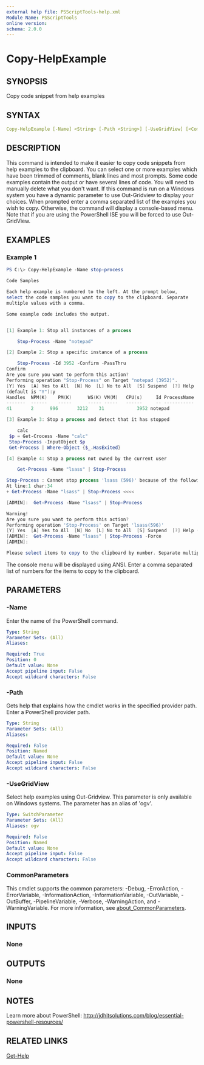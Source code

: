 ```yaml
---
external help file: PSScriptTools-help.xml
Module Name: PSScriptTools
online version:
schema: 2.0.0
---
```


# Copy-HelpExample

## SYNOPSIS

Copy code snippet from help examples

## SYNTAX

```yaml
Copy-HelpExample [-Name] <String> [-Path <String>] [-UseGridView] [<CommonParameters>]
```

## DESCRIPTION

This command is intended to make it easier to copy code snippets from help examples to the clipboard. You can select one or more examples which have been trimmed of comments, blank lines and most prompts. Some code examples contain the output or have several lines of code. You will need to manually delete what you don't want. If this command is run on a Windows system you have a dynamic parameter to use Out-Gridview to display your choices. When prompted enter a comma separated list of the examples you wish to copy. Otherwise, the command will display a console-based menu. Note that if you are using the PowerShell ISE you will be forced to use Out-GridView.

## EXAMPLES

### Example 1

```powershell
PS C:\> Copy-HelpExample -Name stop-process

Code Samples

Each help example is numbered to the left. At the prompt below,
select the code samples you want to copy to the clipboard. Separate
multiple values with a comma.

Some example code includes the output.


[1] Example 1: Stop all instances of a process

    Stop-Process -Name "notepad"

[2] Example 2: Stop a specific instance of a process

    Stop-Process -Id 3952 -Confirm -PassThru
Confirm
Are you sure you want to perform this action?
Performing operation "Stop-Process" on Target "notepad (3952)".
[Y] Yes  [A] Yes to All  [N] No  [L] No to All  [S] Suspend  [?] Help
(default is "Y"):y
Handles  NPM(K)    PM(K)      WS(K) VM(M)   CPU(s)     Id ProcessName
-------  ------    -----      ----- -----   ------     -- -----------
41       2      996       3212    31            3952 notepad

[3] Example 3: Stop a process and detect that it has stopped

    calc
 $p = Get-Crocess -Name "calc"
 Stop-Process -InputObject $p
 Get-Process | Where-Object {$_.HasExited}

[4] Example 4: Stop a process not owned by the current user

    Get-Process -Name "lsass" | Stop-Process

Stop-Process : Cannot stop process 'lsass (596)' because of the following error: Access is denied
At line:1 char:34
+ Get-Process -Name "lsass" | Stop-Process <<<<

[ADMIN]:  Get-Process -Name "lsass" | Stop-Process

Warning!
Are you sure you want to perform this action?
Performing operation 'Stop-Process' on Target 'lsass(596)'
[Y] Yes  [A] Yes to All  [N] No  [L] No to All  [S] Suspend  [?] Help (default is "Y"):
[ADMIN]:  Get-Process -Name "lsass" | Stop-Process -Force
[ADMIN]:

Please select items to copy to the clipboard by number. Separate multiple entries with a comma. Press Enter alone to cancel:
```

The console menu will be displayed using ANSI. Enter a comma separated list of numbers for the items to copy to the clipboard.

## PARAMETERS

### -Name

Enter the name of the PowerShell command.

```yaml
Type: String
Parameter Sets: (All)
Aliases:

Required: True
Position: 0
Default value: None
Accept pipeline input: False
Accept wildcard characters: False
```

### -Path

Gets help that explains how the cmdlet works in the specified provider path. Enter a PowerShell provider path.

```yaml
Type: String
Parameter Sets: (All)
Aliases:

Required: False
Position: Named
Default value: None
Accept pipeline input: False
Accept wildcard characters: False
```

### -UseGridView

Select help examples using Out-Gridview. This parameter is only available on Windows systems. The parameter has an alias of 'ogv'.

```yaml
Type: SwitchParameter
Parameter Sets: (All)
Aliases: ogv

Required: False
Position: Named
Default value: None
Accept pipeline input: False
Accept wildcard characters: False
```

### CommonParameters

This cmdlet supports the common parameters: -Debug, -ErrorAction, -ErrorVariable, -InformationAction, -InformationVariable, -OutVariable, -OutBuffer, -PipelineVariable, -Verbose, -WarningAction, and -WarningVariable. For more information, see [about_CommonParameters](http://go.microsoft.com/fwlink/?LinkID=113216).

## INPUTS

### None

## OUTPUTS

### None

## NOTES

Learn more about PowerShell: http://jdhitsolutions.com/blog/essential-powershell-resources/

## RELATED LINKS

[Get-Help]()
